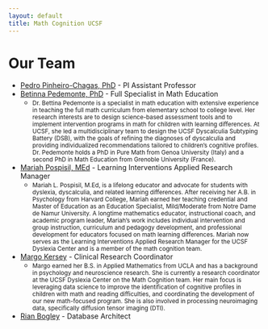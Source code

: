 ```yaml
---
layout: default
title: Math Cognition UCSF
---
```


# Our Team

- [Pedro Pinheiro-Chagas, PhD](https://scholar.google.com/citations?user=XVsftdsAAAAJ&hl) - PI Assistant Professor
- [Betinna Pedemonte, PhD](https://memory.ucsf.edu/people/bettina-pedemonte) - Full Specialist in Math Education
    - <small>Dr. Bettina Pedemonte is a specialist in math education with extensive experience in teaching the full math curriculum from elementary school to college level. Her research interests are to design science-based assessment tools and to implement intervention programs in math for children with learning differences. At UCSF, she led a multidisciplinary team to design the UCSF Dyscalculia Subtyping Battery (DSB), with the goals of refining the diagnoses of dyscalculia and providing individualized recommendations tailored to children’s cognitive profiles. Dr. Pedemonte holds a PhD in Pure Math from Genoa University (Italy) and a second PhD in Math Education from Grenoble University (France).</small>
- [Mariah Pospisil, MEd](https://memory.ucsf.edu/people/mariah-pospisil) - Learning Interventions Applied Research Manager
    - <small> Mariah L. Pospisil, M.Ed, is a lifelong educator and advocate for students with dyslexia, dyscalculia, and related learning differences. After receiving her A.B. in Psychology from Harvard College, Mariah earned her teaching credential and Master of Education as an Education Specialist, Mild/Moderate from Notre Dame de Namur University. A longtime mathematics educator, instructional coach, and academic program leader, Mariah’s work includes individual intervention and group instruction, curriculum and pedagogy development, and professional development for educators focused on math learning differences. Mariah now serves as the Learning Interventions Applied Research Manager for the UCSF Dyslexia Center and is a member of the math cognition team.</small>
- [Margo Kersey](https://profiles.ucsf.edu/margo.kersey) - Clinical Research Coordinator
    - <small> Margo earned her B.S. in Applied Mathematics from UCLA and has a background in psychology and neuroscience research. She is currently a research coordinator at the UCSF Dyslexia Center on the Math Cognition team. Her main focus is leveraging data science to improve the identification of  cognitive profiles in children with math and reading difficulties, and coordinating the development of our new math-focused program. She is also involved in processing neuroimaging data, specifically diffusion tensor imaging (DTI).</small>
- [Rian Bogley](https://profiles.ucsf.edu/rian.bogley) - Database Architect
